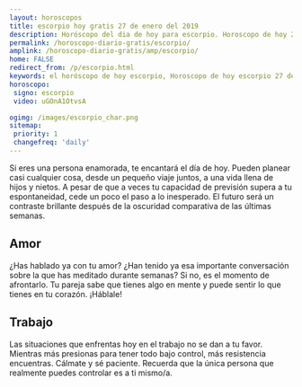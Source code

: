 ```yaml
---
layout: horoscopos
title: escorpio hoy gratis 27 de enero del 2019 
description: Horóscopo del dia de hoy para escorpio. Horoscopo de hoy 27 de enero del 2019. Las predicciones de amor, trabajo, vida personal gratis.
permalink: /horoscopo-diario-gratis/escorpio/
amplink: /horoscopo-diario-gratis/amp/escorpio/
home: FALSE
redirect_from: /p/escorpio.html
keywords: el horóscopo de hoy escorpio, Horoscopo de hoy escorpio 27 de enero del 2019,horóscopo del día,horoscopo del dia de hoy,horoscopo de hoy,horoscopo de hoy escorpio,escorpio hoy,signos zodiacales,horóscopo de hoy,horoscopos de hoy,horoscopo escorpio hoy,horoscopo de escorpio de hoy,horóscopo de hoy escorpio,horoscopos,escorpio de hoy,los horoscopos de hoy,escorpio de hoy,escorpio 27 de enero del 2019, el horoscopo de hoy
horoscopo:
 signo: escorpio
 video: uGOnA1OtvsA

ogimg: /images/escorpio_char.png
sitemap:
 priority: 1
 changefreq: 'daily'
---
```



Si eres una persona enamorada, te encantará el día de hoy. Pueden planear casi cualquier cosa, desde un pequeño viaje juntos, a una vida llena de hijos y nietos. A pesar de que a veces tu capacidad de previsión supera a tu espontaneidad, cede un poco el paso a lo inesperado. El futuro será un contraste brillante después de la oscuridad comparativa de las últimas semanas.

## Amor

¿Has hablado ya con tu amor? ¿Han tenido ya esa importante conversación sobre la que has meditado durante semanas? Si no, es el momento de afrontarlo. Tu pareja sabe que tienes algo en mente y puede sentir lo que tienes en tu corazón. ¡Háblale!

## Trabajo

Las situaciones que enfrentas hoy en el trabajo no se dan a tu favor. Mientras más presionas para tener todo bajo control, más resistencia encuentras. Cálmate y sé paciente. Recuerda que la única persona que realmente puedes controlar es a ti mismo/a.